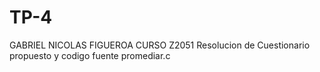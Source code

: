 # TP-4
GABRIEL NICOLAS FIGUEROA CURSO Z2051
Resolucion de Cuestionario propuesto y codigo fuente promediar.c
